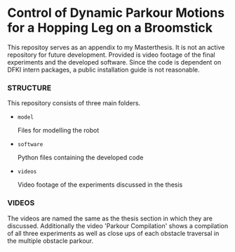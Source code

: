 # Control of Dynamic Parkour Motions for a Hopping Leg on a Broomstick

This repositoy serves as an appendix to my Masterthesis. It is not an active repository for future development.
Provided is video footage of the final experiments and the developed software.
Since the code is dependent on DFKI intern packages, a public installation guide is not reasonable.

### STRUCTURE

This repository consists of three main folders.

- `model`

  Files for modelling the robot

- `software`

  Python files containing the developed code

- `videos`
  
  Video footage of the experiments discussed in the thesis


### VIDEOS

The videos are named the same as the thesis section in which they are discussed. Additionally the video 'Parkour Compilation' shows a compilation of all three experiments as well as close ups of each obstacle traversal in the multiple obstacle parkour.
